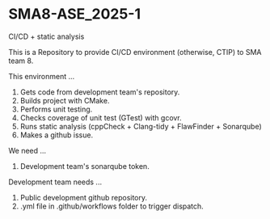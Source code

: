# SMA8-ASE_2025-1
CI/CD + static analysis

This is a Repository to provide CI/CD environment (otherwise, CTIP) to SMA team 8.

This environment ...
1. Gets code from development team's repository.
2. Builds project with CMake.
3. Performs unit testing.
4. Checks coverage of unit test (GTest) with gcovr.
5. Runs static analysis (cppCheck + Clang-tidy + FlawFinder + Sonarqube)
6. Makes a github issue.

We need ...
1. Development team's sonarqube token.

Development team needs ...
1. Public development github repository.
2. .yml file in .github/workflows folder to trigger dispatch.
